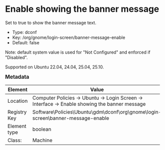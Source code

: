 # Enable showing the banner message

Set to true to show the banner message text.

- Type: dconf
- Key: /org/gnome/login-screen/banner-message-enable
- Default: false

Note: default system value is used for "Not Configured" and enforced if "Disabled".

Supported on Ubuntu 22.04, 24.04, 25.04, 25.10.



<span style="font-size: larger;">**Metadata**</span>

| Element      | Value            |
| ---          | ---              |
| Location     | Computer Policies -> Ubuntu -> Login Screen -> Interface -> Enable showing the banner message    |
| Registry Key | Software\Policies\Ubuntu\gdm\dconf\org\gnome\login-screen\banner-message-enable         |
| Element type | boolean |
| Class:       | Machine       |
